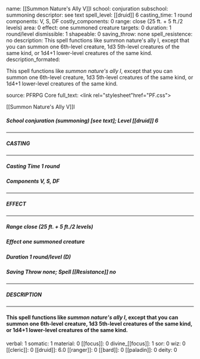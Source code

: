 name: [[Summon Nature's Ally V]]I
school: conjuration
subschool: summoning
descriptor: see text
spell_level: [[druid]] 6
casting_time: 1 round
components: V, S, DF
costly_components: 0
range: close (25 ft. + 5 ft./2 levels)
area: 0
effect: one summoned creature
targets: 0
duration: 1 round/level
dismissible: 1
shapeable: 0
saving_throw: none
spell_resistence: no
description: This spell functions like summon nature's ally I, except that you can summon one 6th-level creature, 1d3 5th-level creatures of the same kind, or 1d4+1 lower-level creatures of the same kind.
description_formated: <p>This spell functions like <i>summon nature's ally I</i>, except that you can summon one 6th-level creature, 1d3 5th-level creatures of the same kind, or 1d4+1 lower-level creatures of the same kind.</p>
source: PFRPG Core
full_text: <link rel="stylesheet"href="PF.css"><div class="heading"><p class="alignleft">[[Summon Nature's Ally V]]I</p><div style="clear: both;"></div></div><div><h5><b>School </b>conjuration (summoning) [see text]; <b>Level </b>[[druid]] 6</h5></div><hr/><div><h5><b>CASTING</b></h5></div><hr/><div><h5><b>Casting Time </b>1 round</h5><h5><b>Components </b>V, S, DF</h5></div><hr/><div><h5><b>EFFECT</b></h5></div><hr/><div><h5><b>Range </b>close (25 ft. + 5 ft./2 levels)</h5><h5><b>Effect </b>one summoned creature</h5><h5><b>Duration </b>1 round/level (D)</h5><h5><b>Saving Throw </b>none; <b>Spell [[Resistance]] </b>no</h5></div><hr/><div><h5><b>DESCRIPTION</b></h5></div><hr/><div><h4><p>This spell functions like <i>summon nature's ally I</i>, except that you can summon one 6th-level creature, 1d3 5th-level creatures of the same kind, or 1d4+1 lower-level creatures of the same kind.</p></h4></div>
verbal: 1
somatic: 1
material: 0
[[focus]]: 0
divine_[[focus]]: 1
sor: 0
wiz: 0
[[cleric]]: 0
[[druid]]: 6.0
[[ranger]]: 0
[[bard]]: 0
[[paladin]]: 0
deity: 0
